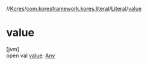 //[Kores](../../../index.md)/[com.koresframework.kores.literal](../index.md)/[Literal](index.md)/[value](value.md)

# value

[jvm]\
open val [value](value.md): [Any](https://kotlinlang.org/api/latest/jvm/stdlib/kotlin/-any/index.html)
